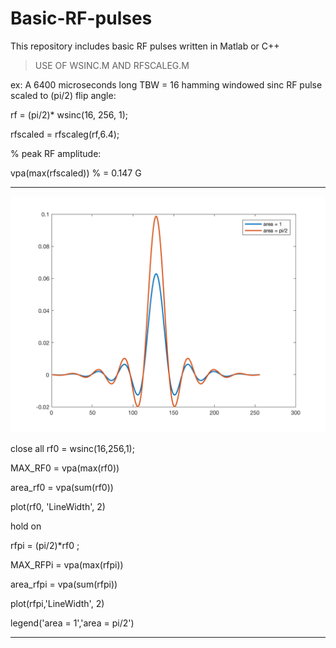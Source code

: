 # Basic-RF-pulses
This repository includes basic RF pulses written in Matlab or C++ 


> USE OF WSINC.M AND RFSCALEG.M

 ex: A 6400 microseconds long TBW = 16 hamming windowed sinc RF pulse scaled to (pi/2) flip angle: 

rf = (pi/2)* wsinc(16, 256, 1);

rfscaled = rfscaleg(rf,6.4); 

% peak RF amplitude: 

vpa(max(rfscaled)) % = 0.147 G
___________________________________________________________________________________________

![Screenshot](https://github.com/eminecan/Basic-RF-pulses/blob/master/sinc.png)

close all
rf0 = wsinc(16,256,1);

MAX_RF0 = vpa(max(rf0))

area_rf0 = vpa(sum(rf0))

plot(rf0, 'LineWidth', 2)

hold on

rfpi = (pi/2)*rf0 ;

MAX_RFPi = vpa(max(rfpi))

area_rfpi = vpa(sum(rfpi))

plot(rfpi,'LineWidth', 2)

legend('area = 1','area = pi/2')
____________________________________________________________________________________________
